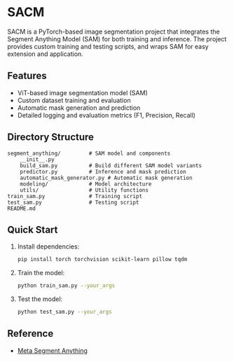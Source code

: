# SACM

SACM is a PyTorch-based image segmentation project that integrates the Segment Anything Model (SAM) for both training and inference. The project provides custom training and testing scripts, and wraps SAM for easy extension and application.

## Features

- ViT-based image segmentation model (SAM)
- Custom dataset training and evaluation
- Automatic mask generation and prediction
- Detailed logging and evaluation metrics (F1, Precision, Recall)

## Directory Structure

```
segment_anything/         # SAM model and components
    __init__.py
    build_sam.py          # Build different SAM model variants
    predictor.py          # Inference and mask prediction
    automatic_mask_generator.py # Automatic mask generation
    modeling/             # Model architecture
    utils/                # Utility functions
train_sam.py              # Training script
test_sam.py               # Testing script
README.md
```

## Quick Start

1. Install dependencies:
   ```bash
   pip install torch torchvision scikit-learn pillow tqdm
   ```

2. Train the model:
   ```bash
   python train_sam.py --your_args
   ```

3. Test the model:
   ```bash
   python test_sam.py --your_args
   ```

## Reference

- [Meta Segment Anything](https://github.com/facebookresearch/segment-anything)